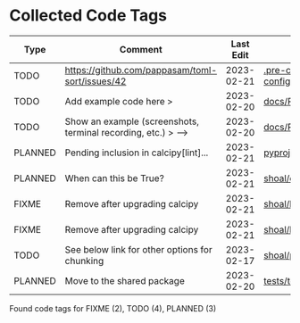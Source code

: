 # Collected Code Tags

| Type    | Comment                                                       | Last Edit   | Source File                                                                                                                                |
|---------|---------------------------------------------------------------|-------------|--------------------------------------------------------------------------------------------------------------------------------------------|
| TODO    | https://github.com/pappasam/toml-sort/issues/42               | 2023-02-21  | [.pre-commit-config.yaml:73](https://github.com/KyleKing/shoal/blame/3252596877de275ae5182b1315839a3714b31951/.pre-commit-config.yaml#L73) |
| TODO    | Add example code here >                                       | 2023-02-20  | [docs/README.md:14](https://github.com/KyleKing/shoal/blame/02dc1fedb6105ce7642ff45bfe92662fbf6a2624/docs/README.md#L14)                   |
| TODO    | Show an example (screenshots, terminal recording, etc.) > --> | 2023-02-20  | [docs/README.md:21](https://github.com/KyleKing/shoal/blame/02dc1fedb6105ce7642ff45bfe92662fbf6a2624/docs/README.md#L21)                   |
| PLANNED | Pending inclusion in calcipy[lint]...                         | 2023-02-21  | [pyproject.toml:39](https://github.com/KyleKing/shoal/blame/46fbda2acb67bccbc2487a66806dc4411a11e6d0/pyproject.toml#L39)                   |
| PLANNED | When can this be True?                                        | 2023-02-21  | [shoal/cli.py:65](https://github.com/KyleKing/shoal/blame/dc5070ab8dee8241d28897b0cdea287d9e84d305/shoal/cli.py#L65)                       |
| FIXME   | Remove after upgrading calcipy                                | 2023-02-21  | [shoal/log.py:123](https://github.com/KyleKing/shoal/blame/8ab55abb7cc06b1451879143630c5c96834e3045/shoal/log.py#L123)                     |
| FIXME   | Remove after upgrading calcipy                                | 2023-02-21  | [shoal/log.py:128](https://github.com/KyleKing/shoal/blame/8ab55abb7cc06b1451879143630c5c96834e3045/shoal/log.py#L128)                     |
| TODO    | See below link for other options for chunking                 | 2023-02-17  | [shoal/pretty_process.py:39](https://github.com/KyleKing/shoal/blame/3c36ca74ee07faadc3e05042ad446fa73a91bc1e/shoal/pretty_process.py#L18) |
| PLANNED | Move to the shared package                                    | 2023-02-20  | [tests/test_zz_shoal.py:7](https://github.com/KyleKing/shoal/blame/02dc1fedb6105ce7642ff45bfe92662fbf6a2624/tests/test_zz_shoal.py#L7)     |

Found code tags for FIXME (2), TODO (4), PLANNED (3)

<!-- calcipy_skip_tags -->
